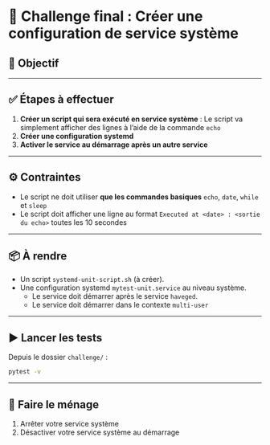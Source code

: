 # 🎯 Challenge final : Créer une configuration de service système

## 📝 Objectif


---

## ✅ Étapes à effectuer

1. **Créer un script qui sera exécuté en service système** : Le script va simplement afficher des lignes à l’aide de la commande `echo`
2. **Créer une configuration systemd**
3. **Activer le service au démarrage après un autre service**

---

## ⚙️ Contraintes

- Le script ne doit utiliser **que les commandes basiques** `echo`, `date`, `while` et `sleep`
- Le script doit afficher une ligne au format `Executed at <date> : <sortie du echo>` toutes les 10 secondes

---

## 📦 À rendre

- Un script `systemd-unit-script.sh` (à créer).
- Une configuration systemd `mytest-unit.service` au niveau système.
    - Le service doit démarrer après le service `haveged`.
    - Le service doit démarrer dans le contexte `multi-user`

---

## ▶️ Lancer les tests

Depuis le dossier `challenge/` :

```bash
pytest -v
```

---

## 🚫 Faire le ménage

1. Arrêter votre service système
2. Désactiver votre service système au démarrage